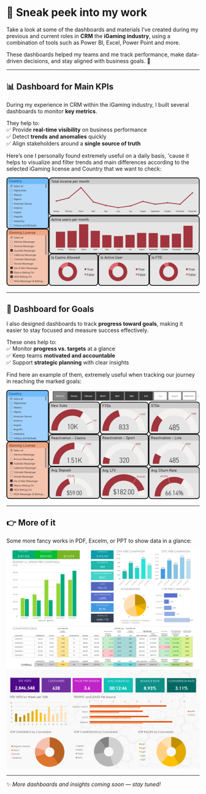 # 👀 Sneak peek into my work  

Take a look at some of the dashboards and materials I’ve created during my previous and current roles in **CRM** the **iGaming industry**, using a combination of tools such as Power BI, Excel, Power Point and more.

These dashboards helped my teams and me track performance, make data-driven decisions, and stay aligned with business goals. 🚀  

---

## 📊 Dashboard for Main KPIs  
During my experience in CRM within the iGaming industry, I built several dashboards to monitor **key metrics**.  

They help to:  
✅ Provide **real-time visibility** on business performance  
✅ Detect **trends and anomalies** quickly  
✅ Align stakeholders around a **single source of truth**

Here’s one I personally found extremely useful on a daily basis, 'cause it helps to visualize and filter trends and main differences according to the selected iGaming license and Country that we want to check:

![Main KPI Dashboard](./Dashboard%201.png)  

---

## 🎯 Dashboard for Goals  
I also designed dashboards to track **progress toward goals**, making it easier to stay focused and measure success effectively.

These ones help to:  
✅ Monitor **progress vs. targets** at a glance  
✅ Keep teams **motivated and accountable**  
✅ Support **strategic planning** with clear insights  

Find here an example of them, extremely useful when tracking our journey in reaching the marked goals:

![Goals Dashboard](./Dashboard%202.png)  

---

## 👉 More of it  
Some more fancy works in PDF, Excelm, or PPT to show data in a glance:

<img src="./Dashboard%203.png" alt="Performances" style="border:2px black;"/>

<img src="./Dashboard%204.png" alt="Performances" style="border:2px black;"/>

---

✨ *More dashboards and insights coming soon — stay tuned!*  
